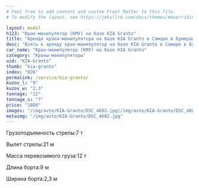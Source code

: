 ```yaml
---
# Feel free to add content and custom Front Matter to this file.
# To modify the layout, see https://jekyllrb.com/docs/themes/#overriding-theme-defaults

layout: model
h123: "Кран-манипулятор (КМУ) на базе KIA Granto"
title: "Аренда крана-манипулятора на базе KIA Granto в Самаре в Бумеранг-АвтоТранс"
desc: "Взять в аренду кран-манипулятор на базе KIA Granto в Самаре в Бумеранг-АвтоТранс"
car_name: "Кран-манипулятор (КМУ) на базе KIA Granto"
category: "Краны-манипуляторы"
uid: "KIA-Granto"
thumb: "kia-granto"
index: "026"
permalink: /service/kia-granto/
kuzov_l: "9"
kuzov_w: "2,3"
tonnage: "12"
tonnage_s: "7"
price: "1800"
images: "/img/avto/KIA-Granto/DSC_4602.jpg|/img/avto/KIA-Granto/DSC_4605.jpg|/img/avto/KIA-Granto/DSC_4612.jpg"
metaimg: "/img/avto/KIA-Granto/DSC_4602.jpg"
---
```


<p><span>Грузоподъемность стрелы:</span><span>7 т</span></p>

<p><span>Вылет стрелы:</span><span>21 м</span></p>

<p><span>Масса перевозимого груза:</span><span>12 т</span></p>

<p><span>Длина борта:</span><span>9 м</span></p>

<p><span>Ширина борта:</span><span>2,3 м</span></p>
